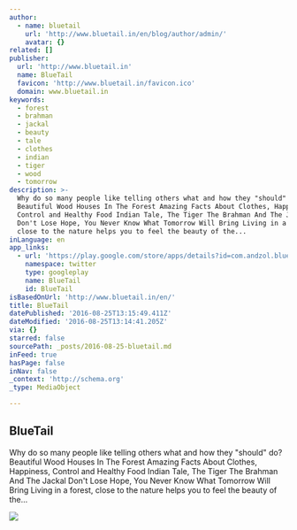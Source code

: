 ```yaml
---
author:
  - name: bluetail
    url: 'http://www.bluetail.in/en/blog/author/admin/'
    avatar: {}
related: []
publisher:
  url: 'http://www.bluetail.in'
  name: BlueTail
  favicon: 'http://www.bluetail.in/favicon.ico'
  domain: www.bluetail.in
keywords:
  - forest
  - brahman
  - jackal
  - beauty
  - tale
  - clothes
  - indian
  - tiger
  - wood
  - tomorrow
description: >-
  Why do so many people like telling others what and how they "should" do?
  Beautiful Wood Houses In The Forest Amazing Facts About Clothes, Happiness,
  Control and Healthy Food Indian Tale, The Tiger The Brahman And The Jackal
  Don't Lose Hope, You Never Know What Tomorrow Will Bring Living in a forest,
  close to the nature helps you to feel the beauty of the...
inLanguage: en
app_links:
  - url: 'https://play.google.com/store/apps/details?id=com.andzol.bluetail'
    namespace: twitter
    type: googleplay
    name: BlueTail
    id: BlueTail
isBasedOnUrl: 'http://www.bluetail.in/en/'
title: BlueTail
datePublished: '2016-08-25T13:15:49.411Z'
dateModified: '2016-08-25T13:14:41.205Z'
via: {}
starred: false
sourcePath: _posts/2016-08-25-bluetail.md
inFeed: true
hasPage: false
inNav: false
_context: 'http://schema.org'
_type: MediaObject

---
```

<article style=""><h1>BlueTail</h1><p>Why do so many people like telling others what and how they "should" do? Beautiful Wood Houses In The Forest Amazing Facts About Clothes, Happiness, Control and Healthy Food Indian Tale, The Tiger The Brahman And The Jackal Don't Lose Hope, You Never Know What Tomorrow Will Bring Living in a forest, close to the nature helps you to feel the beauty of the...</p><img src="http://i0.wp.com/www.bluetail.in/wp-content/uploads/2015/07/success.jpg?resize=630%2C1080" /></article>